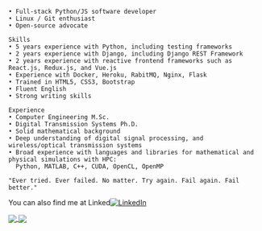 ```
• Full-stack Python/JS software developer
• Linux / Git enthusiast
• Open-source advocate

Skills
• 5 years experience with Python, including testing frameworks
• 2 years experience with Django, including Django REST Framework
• 2 years experience with reactive frontend frameworks such as React.js, Redux.js, and Vue.js
• Experience with Docker, Heroku, RabitMQ, Nginx, Flask
• Trained in HTML5, CSS3, Bootstrap
• Fluent English
• Strong writing skills

Experience
• Computer Engineering M.Sc.
• Digital Transmission Systems Ph.D.
• Solid mathematical background
• Deep understanding of digital signal processing, and wireless/optical transmission systems
• Broad experience with languages and libraries for mathematical and physical simulations with HPC:
  Python, MATLAB, C++, CUDA, OpenCL, OpenMP

"Ever tried. Ever failed. No matter. Try again. Fail again. Fail better."
```

You can also find me at Linked[![LinkedIn][1.2]][1]

[1.2]: https://i.ibb.co/hYHshRp/iconmonstr-linkedin-3-16.png (LinkedIn)
[1]: https://www.linkedin.com/in/lucas-cp-cavalcante/

<a href="https://github.com/cavalcantelucas/github-readme-stats">
  <img align="center" src="https://github-readme-stats.vercel.app/api?username=cavalcantelucas&count_private=true&show_icons=true&hide=stars" />
</a>
<a href="https://github.com/cavalcantelucas/github-readme-stats">
  <img align="center" src="https://github-readme-stats.vercel.app/api/top-langs/?username=cavalcantelucas&layout=compact" />
</a>
